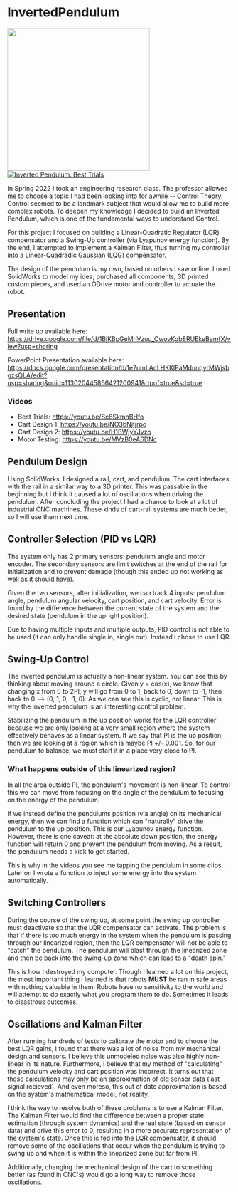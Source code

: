 # InvertedPendulum

<img src="https://github.com/zanzivyr/InvertedPendulum/blob/main/photos/IMG_1826.JPG" height="320"> [![Inverted Pendulum: Best Trials](https://img.youtube.com/vi/Sc8SkmnBHfo/0.jpg)](https://youtu.be/Sc8SkmnBHfo)

In Spring 2022 I took an engineering research class. The professor allowed me to choose a topic I had been looking into for awhile -- Control Theory. Control seemed to be a landmark subject that would allow me to build more complex robots. To deepen my knowledge I decided to build an Inverted Pendulum, which is one of the fundamental ways to understand Control.

For this project I focused on building a Linear-Quadratic Regulator (LQR) compensator and a Swing-Up controller (via Lyapunov energy function). By the end, I attempted to implement a Kalman Filter, thus turning my controller into a Linear-Quadradic Gaussian (LQG) compensator.

The design of the pendulum is my own, based on others I saw online. I used SolidWorks to model my idea, purchased all components, 3D printed custom pieces, and used an ODrive motor and controller to actuate the robot.

## Presentation

Full write up available here: https://drive.google.com/file/d/1BjKBpGeMnVzuu_CwovKgb8RUEkeBamfX/view?usp=sharing

PowerPoint Presentation available here: https://docs.google.com/presentation/d/1e7umLAcLHKKlPaMdunqyrMWjsbgzsQLA/edit?usp=sharing&ouid=113020445866421200941&rtpof=true&sd=true

### Videos
- Best Trials: https://youtu.be/Sc8SkmnBHfo
- Cart Design 1: https://youtu.be/NO3bNjtjrpo
- Cart Design 2: https://youtu.be/H1BWjyYJvzo
- Motor Testing: https://youtu.be/MVzB0eA6DNc

## Pendulum Design

Using SolidWorks, I designed a rail, cart, and pendulum. The cart interfaces with the rail in a similar way to a 3D printer. This was passable in the beginning but I think it caused a lot of oscillations when driving the pendulum. After concluding the project I had a chance to look at a lot of industrial CNC machines. These kinds of cart-rail systems are much better, so I will use them next time.

## Controller Selection (PID vs LQR)

The system only has 2 primary sensors: pendulum angle and motor encoder. The secondary sensors are limit switches at the end of the rail for initialization and to prevent damage (though this ended up not working as well as it should have).

Given the two sensors, after initialization, we can track 4 inputs: pendulum angle, pendulum angular velocity, cart position, and cart velocity. Error is found by the difference between the current state of the system and the desired state (pendulum in the upright position).

Due to having multiple inputs and multiple outputs, PID control is not able to be used (it can only handle single in, single out). Instead I chose to use LQR.

## Swing-Up Control

The inverted pendulum is actually a non-linear system. You can see this by thinking about moving around a circle. Given y = cos(x), we know that changing x from 0 to 2PI, y will go from 0 to 1, back to 0, down to -1, then back to 0 --> (0, 1, 0, -1, 0). As we can see this is cyclic, not linear. This is why the inverted pendulum is an interesting control problem.

Stabilizing the pendulum in the up position works for the LQR controller because we are only looking at a very small region where the system effectively behaves as a linear system. If we say that PI is the up position, then we are looking at a region which is maybe PI +/- 0.001. So, for our pendulum to balance, we must start it in a place very close to PI.

### What happens outside of this linearized region?

In all the area outside PI, the pendulum's movement is non-linear. To control this we can move from focusing on the angle of the pendulum to focusing on the energy of the pendulum.

If we instead define the pendulums position (via angle) on its mechanical energy, then we can find a function which can "naturally" drive the pendulum to the up position. This is our Lyapunov energy function. However, there is one caveat: at the absolute down position, the energy function will return 0 and prevent the pendulum from moving. As a result, the pendulum needs a kick to get started.

This is why in the videos you see me tapping the pendulum in some clips. Later on I wrote a function to inject some energy into the system automatically.

## Switching Controllers

During the course of the swing up, at some point the swing up controller must deactivate so that the LQR compensator can activate. The problem is that if there is too much energy in the system when the pendulum is passing through our linearized region, then the LQR compensator will not be able to "catch" the pendulum. The pendulum will blast through the linearized zone and then be back into the swing-up zone which can lead to a "death spin." 

This is how I destroyed my computer. Though I learned a lot on this project, the most important thing I learned is that robots **MUST** be ran in safe areas with nothing valuable in them. Robots have no sensitivity to the world and will attempt to do exactly what you program them to do. Sometimes it leads to disastrous outcomes.

## Oscillations and Kalman Filter

After running hundreds of tests to calibrate the motor and to choose the best LQR gains, I found that there was a lot of noise from my mechanical design and sensors. I believe this unmodeled noise was also highly non-linear in its nature. Furthermore, I believe that my method of "calculating" the pendulum velocity and cart position was incorrect. It turns out that these calculations may only be an approximation of old sensor data (last signal recieved). And even moreso, this out of date approximation is based on the system's mathematical model, not reality.

I think the way to resolve both of these problems is to use a Kalman Filter. The Kalman Filter would find the difference between a proper state estimation (through system dynamics) and the real state (based on sensor data) and drive this error to 0, resulting in a more accurate representation of the system's state. Once this is fed into the LQR compensator, it should remove some of the oscillations that occur when the pendulum is trying to swing up and when it is within the linearized zone but far from PI.

Additionally, changing the mechanical design of the cart to something better (as found in CNC's) would go a long way to remove those oscillations.

